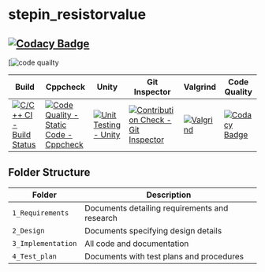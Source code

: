 # stepin_resistorvalue

[![Codacy Badge](https://app.codacy.com/project/badge/Grade/00be9b1607ea49329ab31849e6b19ca7)](https://www.codacy.com/gh/Daneswars/stepin_resistorvalue/dashboard?utm_source=github.com&amp;utm_medium=referral&amp;utm_content=Daneswars/stepin_resistorvalue&amp;utm_campaign=Badge_Grade)
--------------------------------------------------------------------------------------------------------------------------------------------------
[![code quailty](https://www.code-inspector.com/project/27545/score/svg)

  
 Build | Cppcheck | Unity | Git Inspector | Valgrind | Code Quality |
------|----------|-------|--------------|-------|---------|
[![C/C++ CI - Build Status](https://github.com/Daneswars/stepin_resistorvalue/actions/workflows/c-build.yml/badge.svg)](https://github.com/Daneswars/stepin_resistorvalue/actions/workflows/c-build.yml)|[![Code Quality - Static Code - Cppcheck](https://github.com/Daneswars/stepin_resistorvalue/actions/workflows/cppcheck.yml/badge.svg)](https://github.com/Daneswars/stepin_resistorvalue/actions/workflows/cppcheck.yml)|[![Unit Testing - Unity](https://github.com/Daneswars/stepin_resistorvalue/actions/workflows/unit-test.yml/badge.svg)](https://github.com/Daneswars/stepin_resistorvalue/actions/workflows/unit-test.yml)|[![Contribution Check - Git Inspector](https://github.com/Daneswars/stepin_resistorvalue/actions/workflows/gitinspector.yml/badge.svg)](https://github.com/Daneswars/stepin_resistorvalue/actions/workflows/gitinspector.yml)|[![Valgrind](https://github.com/Daneswars/stepin_resistorvalue/actions/workflows/Valgrind.yml/badge.svg)](https://github.com/Daneswars/stepin_resistorvalue/actions/workflows/Valgrind.yml)|[![Codacy Badge](https://app.codacy.com/project/badge/Grade/00be9b1607ea49329ab31849e6b19ca7)](https://www.codacy.com/gh/Daneswars/stepin_resistorvalue/dashboard?utm_source=github.com&amp;utm_medium=referral&amp;utm_content=Daneswars/stepin_resistorvalue&amp;utm_campaign=Badge_Grade)

 ## Folder Structure
Folder             | Description
-------------------| -----------------------------------------
`1_Requirements`   | Documents detailing requirements and research
`2_Design`         | Documents specifying design details
`3_Implementation` | All code and documentation
`4_Test_plan`      | Documents with test plans and procedures

